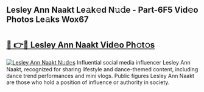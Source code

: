 ## Lesley Ann Naakt Le𝚊k𝚎d N𝚞𝚍e - Part-6F5 Vid𝚎o Photos Le𝚊ks Wox67

# <h2><a href="http://fb291l.evod.top/?m=Lesley+Ann+Naakt">🔗 👉🔴 Lesley Ann Naakt Vid𝚎o Ph𝚘t𝚘s</a></h2>

[![Lesley Ann Naakt N𝚞d𝚎s](https://i.imgur.com/8V9OHl7.gif)](http://fb291l.evod.top/?m=Lesley+Ann+Naakt)
Influential social media influencer Lesley Ann Naakt, recognized for sharing lifestyle and dance-themed content, including dance trend performances and mini vlogs. Public figures Lesley Ann Naakt are those who hold a position of influence or authority in society. 
